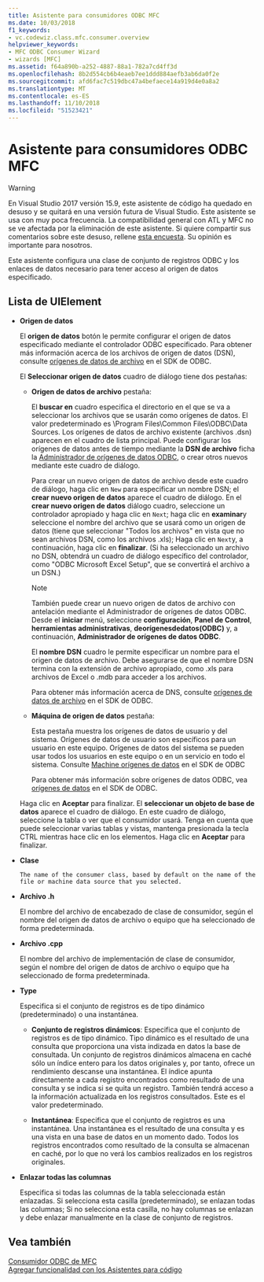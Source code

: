 ```yaml
---
title: Asistente para consumidores ODBC MFC
ms.date: 10/03/2018
f1_keywords:
- vc.codewiz.class.mfc.consumer.overview
helpviewer_keywords:
- MFC ODBC Consumer Wizard
- wizards [MFC]
ms.assetid: f64a890b-a252-4887-88a1-782a7cd4ff3d
ms.openlocfilehash: 8b2d554cb6b4eaeb7ee1ddd884aefb3ab6da0f2e
ms.sourcegitcommit: afd6fac7c519dbc47a4befaece14a919d4e0a8a2
ms.translationtype: MT
ms.contentlocale: es-ES
ms.lasthandoff: 11/10/2018
ms.locfileid: "51523421"
---
```

# <a name="mfc-odbc-consumer-wizard"></a>Asistente para consumidores ODBC MFC

> [!WARNING]
> En Visual Studio 2017 versión 15.9, este asistente de código ha quedado en desuso y se quitará en una versión futura de Visual Studio. Este asistente se usa con muy poca frecuencia. La compatibilidad general con ATL y MFC no se ve afectada por la eliminación de este asistente. Si quiere compartir sus comentarios sobre este desuso, rellene [esta encuesta](https://www.surveymonkey.com/r/QDWKKCN). Su opinión es importante para nosotros.

Este asistente configura una clase de conjunto de registros ODBC y los enlaces de datos necesario para tener acceso al origen de datos especificado.

## <a name="uielement-list"></a>Lista de UIElement

- **Origen de datos**

  El **origen de datos** botón le permite configurar el origen de datos especificado mediante el controlador ODBC especificado. Para obtener más información acerca de los archivos de origen de datos (DSN), consulte [orígenes de datos de archivo](/previous-versions/windows/desktop/ms715401) en el SDK de ODBC.

  El **Seleccionar origen de datos** cuadro de diálogo tiene dos pestañas:

  - **Origen de datos de archivo** pestaña:

     El **buscar en** cuadro especifica el directorio en el que se va a seleccionar los archivos que se usarán como orígenes de datos. El valor predeterminado es \Program Files\Common Files\ODBC\Data Sources. Los orígenes de datos de archivo existente (archivos .dsn) aparecen en el cuadro de lista principal. Puede configurar los orígenes de datos antes de tiempo mediante la **DSN de archivo** ficha la [Administrador de orígenes de datos ODBC](/previous-versions/windows/desktop/ms714024), o crear otros nuevos mediante este cuadro de diálogo.

     Para crear un nuevo origen de datos de archivo desde este cuadro de diálogo, haga clic en `New` para especificar un nombre DSN; el **crear nuevo origen de datos** aparece el cuadro de diálogo. En el **crear nuevo origen de datos** diálogo cuadro, seleccione un controlador apropiado y haga clic en `Next`; haga clic en **examinar**y seleccione el nombre del archivo que se usará como un origen de datos (tiene que seleccionar "Todos los archivos" en vista que no sean archivos DSN, como los archivos .xls); Haga clic en `Next`y, a continuación, haga clic en **finalizar**. (Si ha seleccionado un archivo no DSN, obtendrá un cuadro de diálogo específico del controlador, como "ODBC Microsoft Excel Setup", que se convertirá el archivo a un DSN.)

     > [!NOTE]
     > También puede crear un nuevo origen de datos de archivo con antelación mediante el Administrador de orígenes de datos ODBC. Desde el **iniciar** menú, seleccione **configuración**, **Panel de Control**, **herramientas administrativas**, **deorígenesdedatos(ODBC)** y, a continuación, **Administrador de orígenes de datos ODBC**.

     El **nombre DSN** cuadro le permite especificar un nombre para el origen de datos de archivo. Debe asegurarse de que el nombre DSN termina con la extensión de archivo apropiado, como .xls para archivos de Excel o .mdb para acceder a los archivos.

     Para obtener más información acerca de DNS, consulte [orígenes de datos de archivo](/previous-versions/windows/desktop/ms715401) en el SDK de ODBC.

  - **Máquina de origen de datos** pestaña:

     Esta pestaña muestra los orígenes de datos de usuario y del sistema. Orígenes de datos de usuario son específicos para un usuario en este equipo. Orígenes de datos del sistema se pueden usar todos los usuarios en este equipo o en un servicio en todo el sistema. Consulte [Machine orígenes de datos](/previous-versions/windows/desktop/ms710952) en el SDK de ODBC

     Para obtener más información sobre orígenes de datos ODBC, vea [orígenes de datos](/previous-versions/windows/desktop/ms711688) en el SDK de ODBC.

  Haga clic en **Aceptar** para finalizar. El **seleccionar un objeto de base de datos** aparece el cuadro de diálogo. En este cuadro de diálogo, seleccione la tabla o ver que el consumidor usará. Tenga en cuenta que puede seleccionar varias tablas y vistas, mantenga presionada la tecla CTRL mientras hace clic en los elementos. Haga clic en **Aceptar** para finalizar.

- **Clase**

      The name of the consumer class, based by default on the name of the file or machine data source that you selected.

- **Archivo .h**

   El nombre del archivo de encabezado de clase de consumidor, según el nombre del origen de datos de archivo o equipo que ha seleccionado de forma predeterminada.

- **Archivo .cpp**

   El nombre del archivo de implementación de clase de consumidor, según el nombre del origen de datos de archivo o equipo que ha seleccionado de forma predeterminada.

- **Type**

   Especifica si el conjunto de registros es de tipo dinámico (predeterminado) o una instantánea.

   - **Conjunto de registros dinámicos**: Especifica que el conjunto de registros es de tipo dinámico. Tipo dinámico es el resultado de una consulta que proporciona una vista indizada en datos la base de consultada. Un conjunto de registros dinámicos almacena en caché sólo un índice entero para los datos originales y, por tanto, ofrece un rendimiento descanse una instantánea. El índice apunta directamente a cada registro encontrados como resultado de una consulta y se indica si se quita un registro. También tendrá acceso a la información actualizada en los registros consultados. Este es el valor predeterminado.

   - **Instantánea**: Especifica que el conjunto de registros es una instantánea. Una instantánea es el resultado de una consulta y es una vista en una base de datos en un momento dado. Todos los registros encontrados como resultado de la consulta se almacenan en caché, por lo que no verá los cambios realizados en los registros originales.

- **Enlazar todas las columnas**

   Especifica si todas las columnas de la tabla seleccionada están enlazadas. Si selecciona esta casilla (predeterminado), se enlazan todas las columnas; Si no selecciona esta casilla, no hay columnas se enlazan y debe enlazar manualmente en la clase de conjunto de registros.

## <a name="see-also"></a>Vea también

[Consumidor ODBC de MFC](../../mfc/reference/adding-an-mfc-odbc-consumer.md)<br/>
[Agregar funcionalidad con los Asistentes para código](../../ide/adding-functionality-with-code-wizards-cpp.md)

